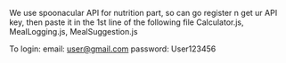 We use spoonacular API for nutrition part, so can go register n get ur API key, then paste it in the 1st line of the following file
Calculator.js, MealLogging.js, MealSuggestion.js 

To login: 
email: user@gmail.com
password: User123456
